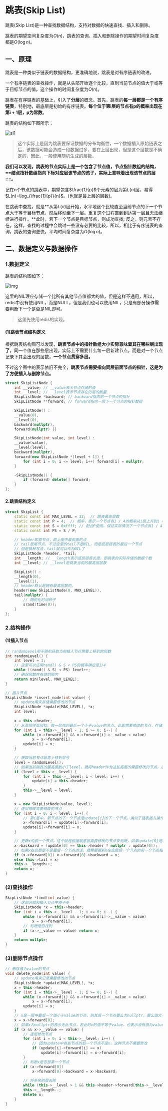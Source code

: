 # 跳表(Skip List)

跳表(Skip List)是一种查找数据结构，支持对数据的快速查找、插入和删除。

跳表的期望空间复杂度为$O(n)$，跳表的查询、插入和删除操作的期望时间复杂度都是$O(\log n)$。

## 一、原理

跳表是一种类似于链表的数据结构，更准确地说，跳表是对有序链表的改进。

一个有序链表的查找操作，就是从头部开始逐个比较，直到当前节点的值大于或等于目标节点的值。这个操作的时间复杂度为$O(n)$。

跳表在有序链表的基础上，引入了**分层**的概念。首先，跳表的**每一层都是一个有序链表**，特别地，最底层是初始的有序链表。**每个位于第i层的节点有p的概率出现在第i + 1层，p为常数**。

跳表的结构如下图所示：

![sl1](sl1.png)

> 这个实际上是因为跳表要保证数据的分布均衡性，一个数据插入原始链表之后，该数据可能会造成一段数据过多，要在上层出现，但是这个层数是不确定的，因此，一般使用随机生成的层数。

**我们可以发现，跳表的节点实际上是一个包含了节点值，节点指针数组的结构，==结点指针数组指向下标对应层该节点的孩子，实际上意味着出现该节点的层==。**

记在n个节点的跳表中，期望包含$\frac{1}{p}$个元素的层为第$L(n)$层，易得$L(n)=\log_{\frac{1}{p}}{n}$。(也就是最上层的层数)。

在跳表中查找，就是**从第$L(n)$层开始，水平地逐个比较直至当前节点的下一个节点大于等于目标节点，然后移动至下一层。重复这个过程直到到达第一层且无法继续进行操作。**此时，若下一个节点是目标节点，则成功查找; 反之，则元素不存在。这样，查找的过程中会跳过一些没有必要的比较，所以，相比于有序链表的查询，跳表的查询更快，平均时间复杂度为$O(\log n)$。



## 二、数据定义与数据操作

### 1.数据定义

跳表的结构图如下：

![img](sl2.png)

这里的NIL理应存储一个比所有其他节点值都大的值，但是这样不通用，所以，redis中没有使用NIL，而是NULL，但是我们也可以使用NIL，只是有部分操作需要判断下一个是否是NIL即可。

> 这里先使用redis的实现。

#### (1)跳表节点结构定义

根据跳表结构图可以发现，**跳表节点中的指针数组大小实际意味着其在哪些层出现了**，同一个值在那些层出现，实际上不需要什么每一层新建节点，而是对一个节点记录下其会出现的层数，**一个节点贯穿多层。**

不过这个图中的表示依旧不完全，**跳表节点需要指向同层前面节点的指针，这是为了方便插入与删除节点。**

```c++
struct SkipListNode {
    int __value; // __value表示节点存储的值
    int __level; // __level表示节点存在的层的数量
    SkipListNode *backward; // backward指向前一个节点的指针
    SkipListNode **forward; // forward指向一层下一个节点的指针数组

    SkipListNode() :
    __value(0),
    __level(0),
    backward(nullptr),
    forward(nullptr) {}

    SkipListNode(int value, int level) : 
    __value(value), 
    __level(level),
    backward(nullptr),
    forward(new SkipListNode *[level + 1]) {
        for (int i = 0; i <= level; i++) forward[i] = nullptr;
    }

    ~SkipListNode() {
        if (forward) delete[] forward;
    }
};
```



#### 2.跳表结构定义

```c++
struct SkipList {   
    static const int MAX_LEVEL = 32;  // 跳表最高层数
    static const int P = 4;  // 概率，表示一个节点有1 / 4的概率从i层上升到i + 1层
    static const int S = 0xffff; // 配合P使用，保证实际情况下一个节点有1 / 4的概率从i层上升到i + 1层， 见后面的randomLevel()函数
    static const int PS = S / P;

    // header即首节点，即上图中最前面的点
    // tail是尾节点，不过这里的tail不是NIL，而是底层链表的最后一个节点
    // 但是换种写法，tail就可以作为NIL了
    SkipListNode *header, *tail;
    int __length; // __length表示底层链表长度，即跳表的实际存储的数据个数
    int __level; // __level是跳表当前的最高层层数

    SkipList() : 
    __length(0),
    __level(1),
    // header默认是拥有最高层数的。
    header(new SkipListNode(0, MAX_LEVEL)),
    tail(nullptr) {
        // 随机化时间种子
        srand(time(0));
    }
};
```



### 2.结构操作

#### (1)插入节点

```c++
// randomLevel用于随机获取当前插入节点需要上移到的层数
int randomLevel() {
    int level = 1;
    // 这里可以证明rand() & S < PS的概率确定是1/4
    while ((rand() & S) < PS) level++;
    // 确保层数在有效范围内
    return min(level, MAX_LEVEL);
}

// 插入节点
SkipListNode *insert_node(int value) {
    // update用来存储需要修改的节点
    SkipListNode *update[MAX_LEVEL], *x;
    int level;
    
    x = this->header;
    // 从高层往低层找，每一层找到最后一个小于value的节点，此即需要修改的节点，存储到update数组中
    for (int i = this->__level - 1; i >= 0; i--) {
        while (x->forward[i] && x->forward[i]->__value < value) 
            x = x->forward[i];
        update[i] = x;
    }

    // 获取当前节点最高上移到层号
    level = randomLevel();
    // 如果当前跳表的最高层数小于level，就将header作为这些高层的需要修改的节点，之后更新跳表当前最高层数
    if (level > this->__level) {
        for (int i = this->__level; i < level; i++) {
            update[i] = this->header;
        }
        this->__level = level;
    }

    x = new SkipListNode(value, level);
    // 逐层修改需要修改的节点
    for (int i = 0; i < level; i++) {
        // 第i层中，新节点的下一个节点是update[i]的下一个节点，类似于链表插入操作
        x->forward[i] = update[i]->forward[i];
        update[i]->forward[i] = x;
    }

    // 更新x的前一个节点，这个就是根据最底层需要修改的节点来判断，如果update[0]是header的话，那么这个节点就是最前面的，即最小的节点，但是redis的实现中，这个节点的backward是nullptr。
    x->backward = (update[0] == this->header ? nullptr : update[0]);
    // 如果x在底层是不是最后一个节点的话，就需要更新x在底层后一个节点的前一个节点指针， 否则，记录最后一个节点
    if (x->forward[0]) x->forward[0]->backward = x;
    else this->tail = x;
    this->__length++;
    return x;
} 
```



### (2)查找操作

```c++
SkipListNode *find(int value) {
    // 这部分就和插入节点中差不多
    SkipListNode *x = this->header;
    for (int i = this->__level - 1; i >= 0; i--) {
        while (x->forward[i] && x->forward[i]->__value < value) 
            x = x->forward[i];
        // 判断是否找到
        if (x->__value == value) return x;
    }
    return nullptr;
}
```



### (3)删除节点操作

```c++
// 删除值为value的节点
void delete_node(int value) {
    // update用来记录需要修改的节点
    SkipListNode *update[MAX_LEVEL], *x;
    x = this->header;
    for (int i = this->__level - 1; i >= 0; i--) {
        while (x->forward[i] && x->forward[i]->__value < value) 
            x = x->forward[i];
        update[i] = x;
    }
    // x是一层中最后一个值小于value的节点，则其后一个节点要么为nullptr，要么值大于等于value
    x = x->forward[0];
    // 如果x为nullptr则表示无此节点，若此时x的值不等于value，也表示没有值为value的节点，只有有才可以进行删除操作
    if (x && x->__value == value) {
        // 逐层修改节点
        for (int i = 0; i < this->__level; i++) {
            // 因为update中有些节点的后一个节点不是x，这种节点不需要修改
            if (update[i]->forward[i] == x) 
                update[i]->forward[i] = x->forward[i];
        }
        // 判断x是否是第一个节点
        if (x->forward[0])
            x->forward[0]->backward = x->backward;
        
        // 将多余的层去除
        while (this->__level > 1 && this->header->forward[this->__level - 1] == nullptr) this->__level--;
        this->__length--;
        delete x;
    }
}
```



